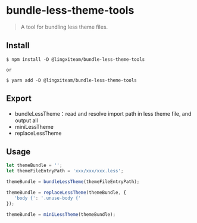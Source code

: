 # bundle-less-theme-tools
> A tool for bundling less theme files.

## Install
```shell
$ npm install -D @lingxiteam/bundle-less-theme-tools

or

$ yarn add -D @lingxiteam/bundle-less-theme-tools
```

## Export
 - bundleLessTheme：read and resolve import path in less theme file, and output all
 - miniLessTheme
 - replaceLessTheme

## Usage
```js
let themeBundle = '';
let themeFileEntryPath = 'xxx/xxx/xxx.less';

themeBundle = bundleLessTheme(themeFileEntryPath);

themeBundle = replaceLessTheme(themeBundle, {
   'body {': '.unuse-body {'
});

themeBundle = miniLessTheme(themeBundle);
```
